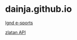 # dainja.github.io
[lgnd e-sports](https://dainja.github.io/lgnd-esports)

[zlatan API](https://dainja.github.io/najafizadeh-jokes-api)
